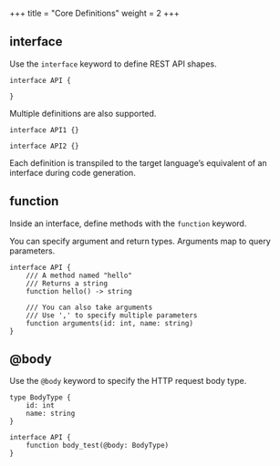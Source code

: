 +++
title = "Core Definitions"
weight = 2
+++

## interface

Use the `interface` keyword to define REST API shapes.

```tyml
interface API {

}
```

Multiple definitions are also supported.

```tyml
interface API1 {}

interface API2 {}
```

Each definition is transpiled to the target language’s equivalent of an interface during code generation.

## function
Inside an interface, define methods with the `function` keyword.

You can specify argument and return types. Arguments map to query parameters.
```tyml
interface API {
    /// A method named "hello"
    /// Returns a string
    function hello() -> string

    /// You can also take arguments
    /// Use ',' to specify multiple parameters
    function arguments(id: int, name: string)
}
```

## @body
Use the `@body` keyword to specify the HTTP request body type.
```tyml
type BodyType {
    id: int
    name: string
}

interface API {
    function body_test(@body: BodyType)
}
```
